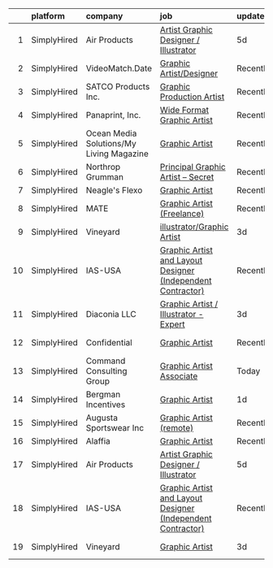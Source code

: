 

|    | platform    | company                                  | job                                                                                                                                                                    | update_time   | location             |
|---:|:------------|:-----------------------------------------|:-----------------------------------------------------------------------------------------------------------------------------------------------------------------------|:--------------|:---------------------|
|  1 | SimplyHired | Air Products                             | [Artist Graphic Designer / Illustrator](https://www.simplyhired.com/job/jM2kw-FcBhn4rzT8skqIcz3K5ry5X1T7ImeZLI9QBG4CyuaRdo7IiA?q=graphic+artist)                       | 5d            | Elmira, NY           |
|  2 | SimplyHired | VideoMatch.Date                          | [Graphic Artist/Designer](https://www.simplyhired.com/job/S5LYpDgzcaU86yYAO9Mxac0c5d9HvhmOH1vDvTAeFsONONgc2KNa-g?q=graphic+artist)                                     | Recently      | Remote               |
|  3 | SimplyHired | SATCO Products Inc.                      | [Graphic Production Artist](https://www.simplyhired.com/job/6pZsWAeMjJcpSHxn-Qb_uiWiXTJ2O-oQ1kxjMZ798k3y_4SgRL7YyA?q=graphic+artist)                                   | Recently      | Brentwood, NY        |
|  4 | SimplyHired | Panaprint, Inc.                          | [Wide Format Graphic Artist](https://www.simplyhired.com/job/1vyCAiIThvCL5RsYLAxll-rvgvuaAHvBoALGdw9ItxB3oD21s36J7w?q=graphic+artist)                                  | Recently      | Macon, GA            |
|  5 | SimplyHired | Ocean Media Solutions/My Living Magazine | [Graphic Artist](https://www.simplyhired.com/job/lAfwKV-W7SUWKz9OMiIH1e2gCJWZXJFtxSiK7t37wIBHb9zp3I4I5A?q=graphic+artist)                                              | Recently      | Stuart, FL           |
|  6 | SimplyHired | Northrop Grumman                         | [Principal Graphic Artist – Secret](https://www.simplyhired.com/job/IdvERS82BVNCnmdiB386yylOlAbUzK-tn2HU21KbI03vquElHcUWlw?q=graphic+artist)                           | Recently      | Edwards AFB, CA      |
|  7 | SimplyHired | Neagle's Flexo                           | [Graphic Artist](https://www.simplyhired.com/job/nQnUh1wDGWnNyp3copCpFfKP94HWjKXA5VwWs-Gat-_Ef150mihGzQ?q=graphic+artist)                                              | Recently      | Ashland, VA          |
|  8 | SimplyHired | MATE                                     | [Graphic Artist (Freelance)](https://www.simplyhired.com/job/0DJnr7H5QPjP6G292Zv43b_Hvi4yNpIFWqN_YMlrhz_btdjNhXFehQ?q=graphic+artist)                                  | Recently      | Los Angeles, CA      |
|  9 | SimplyHired | Vineyard                                 | [illustrator/Graphic Artist](https://www.simplyhired.com/job/G2WU8x1Ngb9VLKuFvfKmT0B06bkuhL2pW3tdFRmYzSd5-4X51m8NXA?q=graphic+artist)                                  | 3d            | Colorado Springs, CO |
| 10 | SimplyHired | IAS-USA                                  | [Graphic Artist and Layout Designer (Independent Contractor)](https://www.simplyhired.com/job/tL3TfauDN_BRRClz2kniBoTP0AnaEqw8D6zfpd3lHwOIgCE2afzxyw?q=graphic+artist) | Recently      | Remote               |
| 11 | SimplyHired | Diaconia LLC                             | [Graphic Artist / Illustrator - Expert](https://www.simplyhired.com/job/EDRY3Uux1oWPZHVAVXlUn0E0emG_PDP9LjU_FeozVA3iqfFDsv7njw?q=graphic+artist)                       | 3d            | Remote               |
| 12 | SimplyHired | Confidential                             | [Graphic Artist](https://www.simplyhired.com/job/9dbHSPyL0SaY-fjkcs9p55nxdCrEFOx2Yxw352mwiiRKcHlV6caenw?q=graphic+artist)                                              | Recently      | La Palma, CA         |
| 13 | SimplyHired | Command Consulting Group                 | [Graphic Artist Associate](https://www.simplyhired.com/job/JsHTpzdW7dfRJXUu7LE5hTI0KNjfePxH7TNOGv43sEyDe7oaanA0SA?q=graphic+artist)                                    | Today         | Remote               |
| 14 | SimplyHired | Bergman Incentives                       | [Graphic Artist](https://www.simplyhired.com/job/HYOn_o5moTTVQbMgBxaQSFAhoE_cziRYv5yat7s2PZPVr6JRh6G9nw?q=graphic+artist)                                              | 1d            | Omaha, NE            |
| 15 | SimplyHired | Augusta Sportswear Inc                   | [Graphic Artist (remote)](https://www.simplyhired.com/job/CJ5csKYoXa9UAfDTZ4j2L_cuKm9GD5UiENFnOxAFeWqjkmRNnMAQkQ?q=graphic+artist)                                     | Recently      | Grovetown, GA        |
| 16 | SimplyHired | Alaffia                                  | [Graphic Artist](https://www.simplyhired.com/job/Dmd0oy6PVVdd1i8pZSvRBw120_kxIQQ2war6BCAQr0IbWIsVIT5NJQ?q=graphic+artist)                                              | Recently      | Remote               |
| 17 | SimplyHired | Air Products                             | [Artist Graphic Designer / Illustrator](https://www.simplyhired.com/job/jM2kw-FcBhn4rzT8skqIcz3K5ry5X1T7ImeZLI9QBG4CyuaRdo7IiA?q=graphic+artist)                       | 5d            | Elmira, NY           |
| 18 | SimplyHired | IAS-USA                                  | [Graphic Artist and Layout Designer (Independent Contractor)](https://www.simplyhired.com/job/tL3TfauDN_BRRClz2kniBoTP0AnaEqw8D6zfpd3lHwOIgCE2afzxyw?q=graphic+artist) | Recently      | Remote               |
| 19 | SimplyHired | Vineyard                                 | [Graphic Artist](https://www.simplyhired.com/job/VnohdCRVlskTavQAlx_WI9SfxfaBLMovUx-0irKHCBNrVKYS7HyLkw?q=graphic+artist)                                              | 3d            | Jacksonville, FL     |